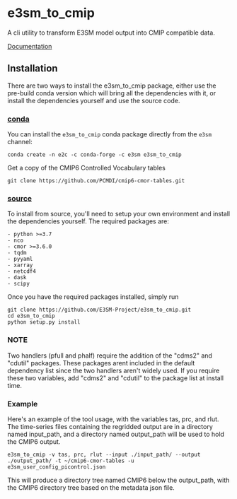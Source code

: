 # e3sm_to_cmip

A cli utility to transform E3SM model output into CMIP compatible data.

[Documentation](https://e3sm-project.github.io/e3sm_to_cmip)


## Installation

There are two ways to install the e3sm_to_cmip package, either use the pre-build conda version which will bring all the dependencies with it, or install the dependencies yourself and use the source code.

### <ins>conda</ins>

You can install the `e3sm_to_cmip` conda package directly from the `e3sm` channel:
```
conda create -n e2c -c conda-forge -c e3sm e3sm_to_cmip
```

Get a copy of the CMIP6 Controlled Vocabulary tables
```
git clone https://github.com/PCMDI/cmip6-cmor-tables.git
```

### <ins>source</ins>

To install from source, you'll need to setup your own environment and install the dependencies yourself. The required packages are:

    - python >=3.7
    - nco
    - cmor >=3.6.0
    - tqdm
    - pyyaml
    - xarray
    - netcdf4
    - dask
    - scipy

Once you have the required packages installed, simply run

```
git clone https://github.com/E3SM-Project/e3sm_to_cmip.git
cd e3sm_to_cmip
python setup.py install
```

### NOTE

Two handlers (pfull and phalf) require the addition of the "cdms2" and "cdutil" packages. These packages arent included in the default dependency list since the two handlers aren't widely used. If you require these two variables, add "cdms2" and "cdutil" to the package list at install time.



### Example

Here's an example of the tool usage, with the variables tas, prc, and rlut. The time-series files containing the regridded output are in a directory named input_path, and a directory named output_path will be used to hold the CMIP6 output.

```
e3sm_to_cmip -v tas, prc, rlut --input ./input_path/ --output ./output_path/ -t ~/cmip6-cmor-tables -u e3sm_user_config_picontrol.json
```

This will produce a directory tree named CMIP6 below the output_path, with the CMIP6 directory tree based on the metadata json file. 